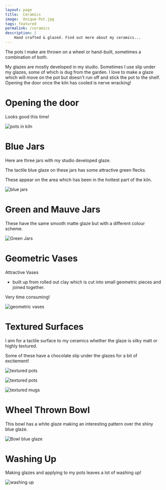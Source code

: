 ```yaml
---
layout: page
title:  Ceramics
image:  Unique-Pot.jpg
tags: featured
permalink: /ceramics
description: |
    Hand crafted & glazed. Find out more about my ceramics...
---
```

The pots I make are thrown on a wheel or hand-built, sometimes a combination of both.

My glazes are mostly developed in my studio. Sometimes I use slip under my glazes, some of which is dug from the garden.
I love to make a glaze which will move on the pot but doesn't run off and stick the pot to the shelf. 
Opening the door once the kiln has cooled is nerve wracking!

# Opening the door

Looks good this time!

![pots in kiln](/images/Kiln-Open.jpg)

# Blue Jars

Here are three jars with my studio developed glaze.

The tactile blue glaze on these jars has some attractive green flecks.

These appear on the area which has been in the hottest part of the kiln. 

![blue jars](/images/Blue-Jars.jpg)

# Green and Mauve Jars

These have the same smooth matte glaze but with a different colour scheme.

![Green Jars](/images/Two-Jars.jpg)

# Geometric Vases

Attractive Vases 

- built up from rolled out clay which is cut into small geometric pieces and joined together.

Very time consuming!

![geometric vases](/images/Geometric-Vases.JPG)

# Textured Surfaces

I aim for a tactile surface to my ceramics whether the glaze is silky matt or highly textured.

Some of these have a chocolate slip under the glazes for a bit of excitement!

![textured pots](/images/Textured-pots.jpg)

![textured pots](/images/Three-CEF.jpg)

![textured mugs](/images/Mug-Group.jpg)

# Wheel Thrown Bowl

This bowl has a white glaze making an interesting pattern over the shiny blue glaze. 

![Bowl blue glaze](/images/Bowl-blue-glaze.jpg)

# Washing Up

Making glazes and applying to my pots leaves a lot of washing up!

![washing up](/images/Washing-Up.jpg)




